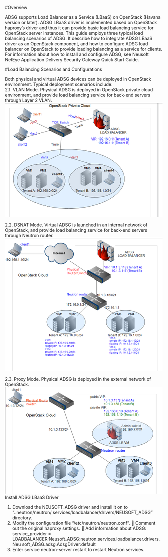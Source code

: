 #Overview


ADSG supports Load Balancer as a Service (LBaaS) on OpenStack (Havana version or later).
ADSG LBaaS driver is implemented based on OpenStack haproxy’s driver and thus it can
provide basic load balancing service for OpenStack server instances.
This guide employs three typical load balancing scenarios of ADSG. It describe how to integrate
ADSG LBaaS driver as an OpenStack component, and how to configure ADSG load balancer on
OpenStack to provide loading balancing as a service for clients.
For information about how to install and configure ADSG, see Neusoft NetEye Application
Delivery Security Gateway Quick Start Guide.

#Load Balancing Scenarios and Configurations

Both physical and virtual ADSG devices can be deployed in OpenStack environment. Typical
deployment scenarios include:<br>
2.1. VLAN Mode. Physical ADSG is deployed in OpenStack private cloud environment,
and provide load balancing service for back-end servers through Layer 2 VLAN.<br>
![github](https://github.com/liuxinneu/images/blob/master/vlan.PNG)  


2.2. DSNAT Mode. Virtual ADSG is launched in an internal network of OpenStack, and
provide load balancing service for back-end servers through Neutron router.<br>
![github](https://github.com/liuxinneu/images/blob/master/DSNAT.PNG)

2.3. Proxy Mode. Physical ADSG is deployed in the external network of OpenStack.<br>
![github](https://github.com/liuxinneu/images/blob/master/agent.PNG)
<br>
Install ADSG LBaaS Driver
1. Download the NEUSOFT_ADSG driver and install it on to “..neutron/neutron/
services/loadbalancer/drivers/NEUSOFT_ADSG” directory.
2. Modify the configuration file “/etc/neutron/neutron.conf”.
 Comment out the original haproxy settings.
 Add information about ADSG:
service_provider =
LOADBALANCER:Neusoft_ADSG:neutron.services.loadbalancer.drivers.Neu
soft_ADSG.adsg.AdsgDriver:default
3. Enter service neutron-server restart to restart Neutron services.

